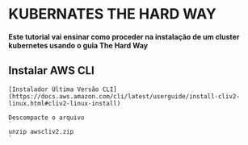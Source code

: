 # KUBERNATES THE HARD WAY

#### Este tutorial vai ensinar como proceder na instalação de um cluster kubernetes usando o guia **The Hard Way**

## Instalar AWS CLI

    [Instalador Última Versão CLI](https://docs.aws.amazon.com/cli/latest/userguide/install-cliv2-linux.html#cliv2-linux-install)
   
    Descompacte o arquivo 
    `
    unzip awscliv2.zip
    ` 

